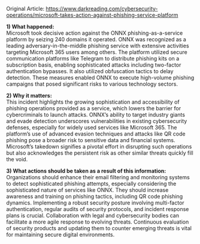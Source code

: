 Original Article: https://www.darkreading.com/cybersecurity-operations/microsoft-takes-action-against-phishing-service-platform

**1) What happened:**  
Microsoft took decisive action against the ONNX phishing-as-a-service platform by seizing 240 domains it operated. ONNX was recognized as a leading adversary-in-the-middle phishing service with extensive activities targeting Microsoft 365 users among others. The platform utilized secure communication platforms like Telegram to distribute phishing kits on a subscription basis, enabling sophisticated attacks including two-factor authentication bypasses. It also utilized obfuscation tactics to delay detection. These measures enabled ONNX to execute high-volume phishing campaigns that posed significant risks to various technology sectors.

**2) Why it matters:**  
This incident highlights the growing sophistication and accessibility of phishing operations provided as a service, which lowers the barrier for cybercriminals to launch attacks. ONNX’s ability to target industry giants and evade detection underscores vulnerabilities in existing cybersecurity defenses, especially for widely used services like Microsoft 365. The platform’s use of advanced evasion techniques and attacks like QR code phishing pose a broader risk to sensitive data and financial systems. Microsoft’s takedown signifies a pivotal effort in disrupting such operations but also acknowledges the persistent risk as other similar threats quickly fill the void.

**3) What actions should be taken as a result of this information:**  
Organizations should enhance their email filtering and monitoring systems to detect sophisticated phishing attempts, especially considering the sophisticated nature of services like ONNX. They should increase awareness and training on phishing tactics, including QR code phishing dynamics. Implementing a robust security posture involving multi-factor authentication, regular audits of security protocols, and incident response plans is crucial. Collaboration with legal and cybersecurity bodies can facilitate a more agile response to evolving threats. Continuous evaluation of security products and updating them to counter emerging threats is vital for maintaining secure digital environments.